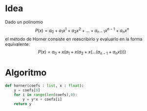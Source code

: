 # Idea
Dado un polinomio
$$P(x)=a_0+a_1x^1+a_2x^2+\dots+a_{n-1}x^{n-1}+a_nx^n$$
el método de Horner consiste en reescribirlo y evaluarlo en la forma equivalente:
$$P(x)=a_0+x(a_1+x(a_2+x(\dots(a_{n-1}+a_nx))))$$

# Algoritmo
``` Python
def horner(coefs : list, x : float):
	y = coefs[0]
	for i in range(len(coefs),0):
		y = y*x + coefs[i]	
	return y
```